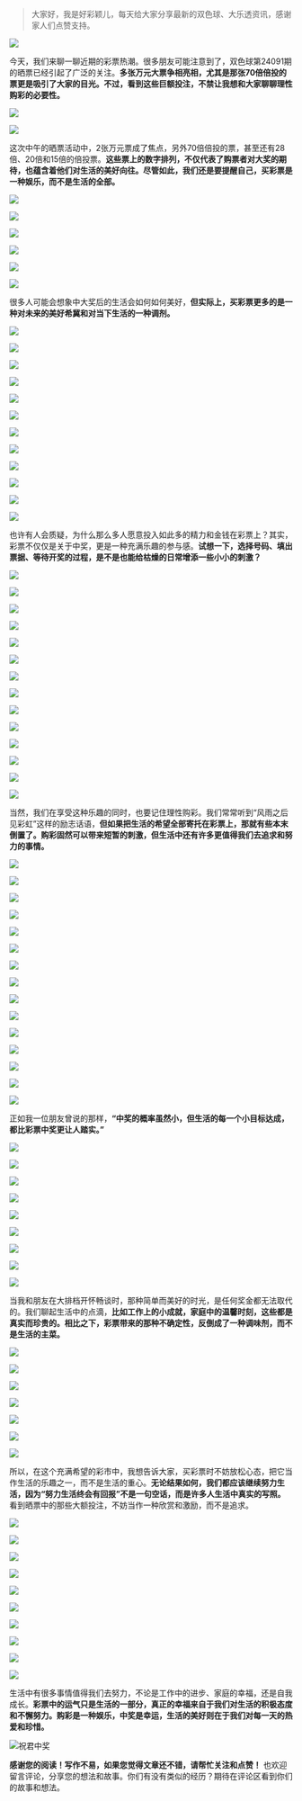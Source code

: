 
> 大家好，我是好彩颖儿，每天给大家分享最新的双色球、大乐透资讯，感谢家人们点赞支持。

![](https://cdn.jsdelivr.net/gh/wangwenjie1314/PicCDN/2024-7-11/1720660897499-image.png)


今天，我们来聊一聊近期的彩票热潮。很多朋友可能注意到了，双色球第24091期的晒票已经引起了广泛的关注。**多张万元大票争相亮相，尤其是那张70倍倍投的票更是吸引了大家的目光。不过，看到这些巨额投注，不禁让我想和大家聊聊理性购彩的必要性。**


![](https://cdn.jsdelivr.net/gh/wangwenjie1314/PicCDN/2024-8-8/1723088855586-image.png)


![](https://cdn.jsdelivr.net/gh/wangwenjie1314/PicCDN/2024-8-8/1723088903656-image.png)

这次中午的晒票活动中，2张万元票成了焦点，另外70倍倍投的票，甚至还有28倍、20倍和15倍的倍投票。**这些票上的数字排列，不仅代表了购票者对大奖的期待，也蕴含着他们对生活的美好向往。尽管如此，我们还是要提醒自己，买彩票是一种娱乐，而不是生活的全部。**

![](https://cdn.jsdelivr.net/gh/wangwenjie1314/PicCDN/2024-8-8/1723088960577-image.png)


![](https://cdn.jsdelivr.net/gh/wangwenjie1314/PicCDN/2024-8-8/1723088949209-image.png)

![](https://cdn.jsdelivr.net/gh/wangwenjie1314/PicCDN/2024-8-8/1723088929459-image.png)

![](https://cdn.jsdelivr.net/gh/wangwenjie1314/PicCDN/2024-8-8/1723088942794-image.png)

![](https://cdn.jsdelivr.net/gh/wangwenjie1314/PicCDN/2024-8-8/1723088970677-image.png)


![](https://cdn.jsdelivr.net/gh/wangwenjie1314/PicCDN/2024-8-8/1723088978199-image.png)

很多人可能会想象中大奖后的生活会如何如何美好，**但实际上，买彩票更多的是一种对未来的美好希冀和对当下生活的一种调剂。**


![](https://cdn.jsdelivr.net/gh/wangwenjie1314/PicCDN/2024-8-8/1723089004696-image.png)

![](https://cdn.jsdelivr.net/gh/wangwenjie1314/PicCDN/2024-8-8/1723088994774-image.png)


![](https://cdn.jsdelivr.net/gh/wangwenjie1314/PicCDN/2024-8-8/1723089020393-image.png)

![](https://cdn.jsdelivr.net/gh/wangwenjie1314/PicCDN/2024-8-8/1723089013993-image.png)


![](https://cdn.jsdelivr.net/gh/wangwenjie1314/PicCDN/2024-8-8/1723089043336-image.png)


![](https://cdn.jsdelivr.net/gh/wangwenjie1314/PicCDN/2024-8-8/1723089095864-image.png)

![](https://cdn.jsdelivr.net/gh/wangwenjie1314/PicCDN/2024-8-8/1723089089111-image.png)

![](https://cdn.jsdelivr.net/gh/wangwenjie1314/PicCDN/2024-8-8/1723089081336-image.png)

![](https://cdn.jsdelivr.net/gh/wangwenjie1314/PicCDN/2024-8-8/1723089075002-image.png)

![](https://cdn.jsdelivr.net/gh/wangwenjie1314/PicCDN/2024-8-8/1723089066852-image.png)

![](https://cdn.jsdelivr.net/gh/wangwenjie1314/PicCDN/2024-8-8/1723089061000-image.png)

![](https://cdn.jsdelivr.net/gh/wangwenjie1314/PicCDN/2024-8-8/1723089054059-image.png)

也许有人会质疑，为什么那么多人愿意投入如此多的精力和金钱在彩票上？其实，彩票不仅仅是关于中奖，更是一种充满乐趣的参与感。**试想一下，选择号码、填出票据、等待开奖的过程，是不是也能给枯燥的日常增添一些小小的刺激？**


![](https://cdn.jsdelivr.net/gh/wangwenjie1314/PicCDN/2024-8-8/1723089185580-image.png)

![](https://cdn.jsdelivr.net/gh/wangwenjie1314/PicCDN/2024-8-8/1723089163504-image.png)

![](https://cdn.jsdelivr.net/gh/wangwenjie1314/PicCDN/2024-8-8/1723089157188-image.png)

![](https://cdn.jsdelivr.net/gh/wangwenjie1314/PicCDN/2024-8-8/1723089150664-image.png)

![](https://cdn.jsdelivr.net/gh/wangwenjie1314/PicCDN/2024-8-8/1723089143217-image.png)


![](https://cdn.jsdelivr.net/gh/wangwenjie1314/PicCDN/2024-8-8/1723089129440-image.png)

![](https://cdn.jsdelivr.net/gh/wangwenjie1314/PicCDN/2024-8-8/1723089123120-image.png)

![](https://cdn.jsdelivr.net/gh/wangwenjie1314/PicCDN/2024-8-8/1723089111899-image.png)

![](https://cdn.jsdelivr.net/gh/wangwenjie1314/PicCDN/2024-8-8/1723089104557-image.png)

![](https://cdn.jsdelivr.net/gh/wangwenjie1314/PicCDN/2024-8-8/1723089214335-image.png)


![](https://cdn.jsdelivr.net/gh/wangwenjie1314/PicCDN/2024-8-8/1723089242904-image.png)

![](https://cdn.jsdelivr.net/gh/wangwenjie1314/PicCDN/2024-8-8/1723089236570-image.png)

![](https://cdn.jsdelivr.net/gh/wangwenjie1314/PicCDN/2024-8-8/1723089229385-image.png)

![](https://cdn.jsdelivr.net/gh/wangwenjie1314/PicCDN/2024-8-8/1723089223574-image.png)

当然，我们在享受这种乐趣的同时，也要记住理性购彩。我们常常听到“风雨之后见彩虹”这样的励志话语，**但如果把生活的希望全部寄托在彩票上，那就有些本末倒置了。购彩固然可以带来短暂的刺激，但生活中还有许多更值得我们去追求和努力的事情。**


![](https://cdn.jsdelivr.net/gh/wangwenjie1314/PicCDN/2024-8-8/1723089354905-image.png)

![](https://cdn.jsdelivr.net/gh/wangwenjie1314/PicCDN/2024-8-8/1723089348992-image.png)

![](https://cdn.jsdelivr.net/gh/wangwenjie1314/PicCDN/2024-8-8/1723089343579-image.png)

![](https://cdn.jsdelivr.net/gh/wangwenjie1314/PicCDN/2024-8-8/1723089333386-image.png)

![](https://cdn.jsdelivr.net/gh/wangwenjie1314/PicCDN/2024-8-8/1723089311145-image.png)

![](https://cdn.jsdelivr.net/gh/wangwenjie1314/PicCDN/2024-8-8/1723089291357-image.png)

![](https://cdn.jsdelivr.net/gh/wangwenjie1314/PicCDN/2024-8-8/1723089282751-image.png)

![](https://cdn.jsdelivr.net/gh/wangwenjie1314/PicCDN/2024-8-8/1723089274366-image.png)

![](https://cdn.jsdelivr.net/gh/wangwenjie1314/PicCDN/2024-8-8/1723089265186-image.png)

![](https://cdn.jsdelivr.net/gh/wangwenjie1314/PicCDN/2024-8-8/1723089258741-image.png)


![](https://cdn.jsdelivr.net/gh/wangwenjie1314/PicCDN/2024-8-8/1723089469138-image.png)

![](https://cdn.jsdelivr.net/gh/wangwenjie1314/PicCDN/2024-8-8/1723089458461-image.png)

![](https://cdn.jsdelivr.net/gh/wangwenjie1314/PicCDN/2024-8-8/1723089452206-image.png)

![](https://cdn.jsdelivr.net/gh/wangwenjie1314/PicCDN/2024-8-8/1723089433414-image.png)

![](https://cdn.jsdelivr.net/gh/wangwenjie1314/PicCDN/2024-8-8/1723089426557-image.png)

正如我一位朋友曾说的那样，**“中奖的概率虽然小，但生活的每一个小目标达成，都比彩票中奖更让人踏实。”**


![](https://cdn.jsdelivr.net/gh/wangwenjie1314/PicCDN/2024-8-8/1723089477116-image.png)

![](https://cdn.jsdelivr.net/gh/wangwenjie1314/PicCDN/2024-8-8/1723089486221-image.png)

![](https://cdn.jsdelivr.net/gh/wangwenjie1314/PicCDN/2024-8-8/1723089500777-image.png)

![](https://cdn.jsdelivr.net/gh/wangwenjie1314/PicCDN/2024-8-8/1723089493552-image.png)

![](https://cdn.jsdelivr.net/gh/wangwenjie1314/PicCDN/2024-8-8/1723089508698-image.png)

![](https://cdn.jsdelivr.net/gh/wangwenjie1314/PicCDN/2024-8-8/1723089549313-image.png)


![](https://cdn.jsdelivr.net/gh/wangwenjie1314/PicCDN/2024-8-8/1723089556490-image.png)

![](https://cdn.jsdelivr.net/gh/wangwenjie1314/PicCDN/2024-8-8/1723089532918-image.png)


![](https://cdn.jsdelivr.net/gh/wangwenjie1314/PicCDN/2024-8-8/1723089574774-image.png)


当我和朋友在大排档开怀畅谈时，那种简单而美好的时光，是任何奖金都无法取代的。我们聊起生活中的点滴，**比如工作上的小成就，家庭中的温馨时刻，这些都是真实而珍贵的。相比之下，彩票带来的那种不确定性，反倒成了一种调味剂，而不是生活的主菜。**

![](https://cdn.jsdelivr.net/gh/wangwenjie1314/PicCDN/2024-8-8/1723089710920-image.png)

![](https://cdn.jsdelivr.net/gh/wangwenjie1314/PicCDN/2024-8-8/1723089693719-image.png)

![](https://cdn.jsdelivr.net/gh/wangwenjie1314/PicCDN/2024-8-8/1723089686182-image.png)


![](https://cdn.jsdelivr.net/gh/wangwenjie1314/PicCDN/2024-8-8/1723089664904-image.png)

![](https://cdn.jsdelivr.net/gh/wangwenjie1314/PicCDN/2024-8-8/1723089657066-image.png)


![](https://cdn.jsdelivr.net/gh/wangwenjie1314/PicCDN/2024-8-8/1723089617517-image.png)

![](https://cdn.jsdelivr.net/gh/wangwenjie1314/PicCDN/2024-8-8/1723089633067-image.png)



所以，在这个充满希望的彩市中，我想告诉大家，买彩票时不妨放松心态，把它当作生活的乐趣之一，而不是生活的重心。**无论结果如何，我们都应该继续努力生活，因为“努力生活终会有回报”不是一句空话，而是许多人生活中真实的写照。** 看到晒票中的那些大额投注，不妨当作一种欣赏和激励，而不是追求。

![](https://cdn.jsdelivr.net/gh/wangwenjie1314/PicCDN/2024-8-8/1723089516242-image.png)

![](https://cdn.jsdelivr.net/gh/wangwenjie1314/PicCDN/2024-8-8/1723089523391-image.png)


![](https://cdn.jsdelivr.net/gh/wangwenjie1314/PicCDN/2024-8-8/1723089540092-image.png)


![](https://cdn.jsdelivr.net/gh/wangwenjie1314/PicCDN/2024-8-8/1723089607148-image.png)

![](https://cdn.jsdelivr.net/gh/wangwenjie1314/PicCDN/2024-8-8/1723089598600-image.png)

![](https://cdn.jsdelivr.net/gh/wangwenjie1314/PicCDN/2024-8-8/1723089590380-image.png)


![](https://cdn.jsdelivr.net/gh/wangwenjie1314/PicCDN/2024-8-8/1723089702423-image.png)

![](https://cdn.jsdelivr.net/gh/wangwenjie1314/PicCDN/2024-8-8/1723089677958-image.png)

![](https://cdn.jsdelivr.net/gh/wangwenjie1314/PicCDN/2024-8-8/1723089626113-image.png)


![](https://cdn.jsdelivr.net/gh/wangwenjie1314/PicCDN/2024-8-8/1723089736958-image.png)


生活中有很多事情值得我们去努力，不论是工作中的进步、家庭的幸福，还是自我成长。**彩票中的运气只是生活的一部分，真正的幸福来自于我们对生活的积极态度和不懈努力。购彩是一种娱乐，中奖是幸运，生活的美好则在于我们对每一天的热爱和珍惜。**


![祝君中奖](https://cdn.jsdelivr.net/gh/wangwenjie1314/PicCDN/2024-8-8/1723089808703-image.png)


**感谢您的阅读！写作不易，如果您觉得文章还不错，请帮忙关注和点赞！** 也欢迎留言评论，分享您的想法和故事。你们有没有类似的经历？期待在评论区看到你们的故事和想法。